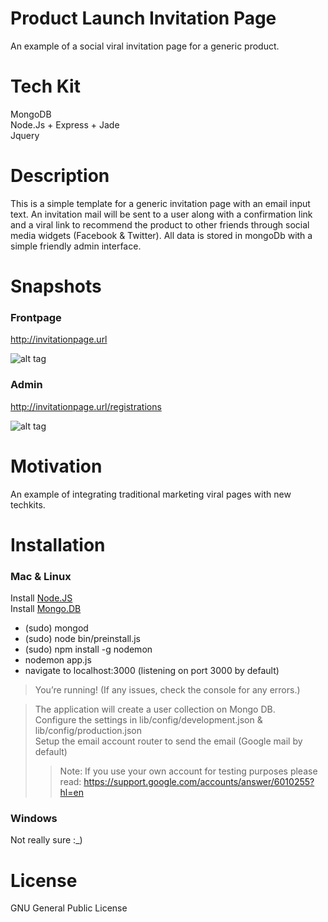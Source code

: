 # Product Launch Invitation Page
An example of a social viral invitation page for a generic product.

# Tech Kit
MongoDB <br />
Node.Js + Express + Jade <br />
Jquery <br />

# Description
This is a simple template for a generic invitation page with an email input text. 
An invitation mail will be sent to a user along with a confirmation link and a viral link to recommend the
product to other friends through social media widgets (Facebook & Twitter).
All data is stored in mongoDb with a simple friendly admin interface.


# Snapshots

### Frontpage

http://invitationpage.url

![alt tag](https://raw.github.com/daniel-costa-hk/invitationpage/master/public/images/snapshots/invitepage_frontpage.png)


### Admin

http://invitationpage.url/registrations

![alt tag](https://raw.github.com/daniel-costa-hk/invitationpage/master/public/images/snapshots/invitepage_admin.png)


# Motivation
An example of integrating traditional marketing viral pages with new techkits.

# Installation

### Mac & Linux

Install [Node.JS](https://nodejs.org/) <br />
Install [Mongo.DB](https://www.mongodb.org/)
* (sudo) mongod 
* (sudo) node bin/preinstall.js
* (sudo) npm install -g nodemon
* nodemon app.js
* navigate to localhost:3000  (listening on port 3000 by default)

> You’re running! (If any issues, check the console for any errors.)

> The application will create a user collection on Mongo DB. <br />
> Configure the settings in lib/config/development.json & lib/config/production.json <br />
> Setup the email account router to send the email (Google mail by default) <br />
>> Note: If you use your own account for testing purposes please read:
>> https://support.google.com/accounts/answer/6010255?hl=en

### Windows
Not really sure :_)

# License

GNU General Public License


